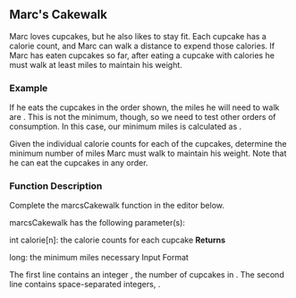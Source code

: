 ## Marc's Cakewalk


Marc loves cupcakes, but he also likes to stay fit. Each cupcake has a calorie count, and Marc can walk a distance to expend those calories. If Marc has eaten  cupcakes so far, after eating a cupcake with  calories he must walk at least  miles to maintain his weight.

### Example

If he eats the cupcakes in the order shown, the miles he will need to walk are . This is not the minimum, though, so we need to test other orders of consumption. In this case, our minimum miles is calculated as .

Given the individual calorie counts for each of the cupcakes, determine the minimum number of miles Marc must walk to maintain his weight. Note that he can eat the cupcakes in any order.

### Function Description

Complete the marcsCakewalk function in the editor below.

marcsCakewalk has the following parameter(s):

int calorie[n]: the calorie counts for each cupcake
**Returns**

long: the minimum miles necessary
Input Format

The first line contains an integer , the number of cupcakes in .
The second line contains  space-separated integers, .

